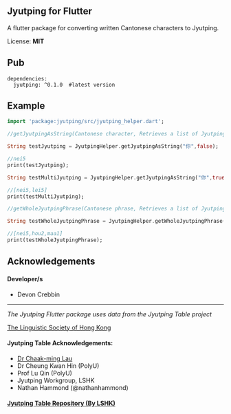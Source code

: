 ## Jyutping for Flutter

A flutter package for converting written Cantonese characters to Jyutping.

License: **MIT**
## Pub
    dependencies:
      jyutping: ^0.1.0  #latest version
## Example
``` dart
import 'package:jyutping/src/jyutping_helper.dart';

//getJyutpingAsString(Cantonese character, Retrieves a list of Jyutping if there's multiple conversions)

String testJyutping = JyutpingHelper.getJyutpingAsString("你",false);

//nei5
print(testJyutping);

String testMultiJyutping = JyutpingHelper.getJyutpingAsString("你",true);

//[nei5,lei5]
print(testMultiJyutping);

//getWholeJyutpingPhrase(Cantonese phrase, Retrieves a list of Jyutping if there's multiple conversions)

String testWholeJyutpingPhrase = JyutpingHelper.getWholeJyutpingPhrase("你好吗",false);

//[nei5,hou2,maa1]
print(testWholeJyutpingPhrase);
```

## Acknowledgements 

#### Developer/s
- Devon Crebbin

---
*The Jyutping Flutter package uses data from the Jyutping Table project*

[The Linguistic Society of Hong Kong](https://lshk.org/)

#### Jyutping Table Acknowledgements:
- [Dr Chaak-ming Lau](https://github.com/chaaklau)
- Dr Cheung Kwan Hin (PolyU)
- Prof Lu Qin (PolyU)
- Jyutping Workgroup, LSHK
- Nathan Hammond (@nathanhammond)

#### [Jyutping Table Repository (By LSHK)](https://github.com/lshk-org/jyutping-table)
